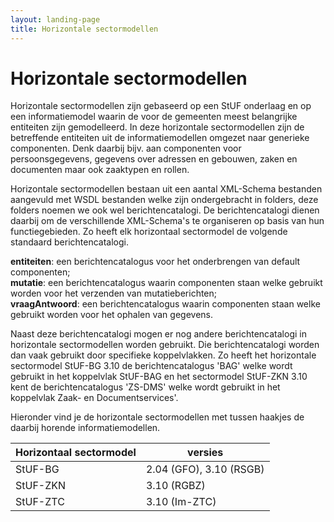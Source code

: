 ```yaml
---
layout: landing-page
title: Horizontale sectormodellen
---
```

# Horizontale sectormodellen

Horizontale sectormodellen zijn gebaseerd op een StUF onderlaag en op een informatiemodel waarin de voor de gemeenten meest belangrijke entiteiten 
zijn gemodelleerd. In deze horizontale sectormodellen zijn de betreffende entiteiten uit de informatiemodellen omgezet naar generieke componenten. 
Denk daarbij bijv. aan componenten voor persoonsgegevens, gegevens over adressen en gebouwen, zaken en documenten maar ook zaaktypen en rollen.

Horizontale sectormodellen bestaan uit een aantal XML-Schema bestanden aangevuld met WSDL bestanden welke zijn ondergebracht in folders, deze folders 
noemen we ook wel berichtencatalogi. De berichtencatalogi dienen daarbij om de verschillende XML-Schema's te organiseren op basis van hun functiegebieden. 
Zo heeft elk horizontaal sectormodel de volgende standaard berichtencatalogi.

**entiteiten**: een berichtencatalogus voor het onderbrengen van default componenten;<br/>
**mutatie**: een berichtencatalogus waarin componenten staan welke gebruikt worden voor het verzenden van mutatieberichten;<br/>
**vraagAntwoord**: een berichtencatalogus waarin componenten staan welke gebruikt worden voor het ophalen van gegevens.

Naast deze berichtencatalogi mogen er nog andere berichtencatalogi in horizontale sectormodellen worden gebruikt. Die berichtencatalogi worden dan vaak 
gebruikt door specifieke koppelvlakken. Zo heeft het horizontale sectormodel StUF-BG 3.10 de berichtencatalogus 'BAG' welke wordt gebruikt in het koppelvlak 
StUF-BAG en het sectormodel StUF-ZKN 3.10 kent de berichtencatalogus 'ZS-DMS' welke wordt gebruikt in het koppelvlak Zaak- en Documentservices'.

Hieronder vind je de horizontale sectormodellen met tussen haakjes de daarbij horende informatiemodellen.

| Horizontaal sectormodel | versies |
| --- | --- |
| StUF-BG | 2.04 (GFO), 3.10 (RSGB) |
| StUF-ZKN | 3.10 (RGBZ) |
| StUF-ZTC | 3.10 (Im-ZTC) |
